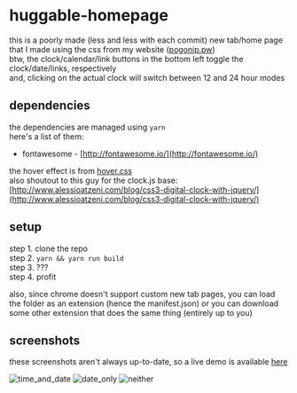 huggable-homepage
=================
this is a poorly made (less and less with each commit) new tab/home page that I made using the css from my website ([pogonip.pw](http://pogonip.pw/))  
btw, the clock/calendar/link buttons in the bottom left toggle the clock/date/links, respectively  
and, clicking on the actual clock will switch between 12 and 24 hour modes  
  
dependencies
------------
the dependencies are managed using `yarn`  
here's a list of them:
+ fontawesome - [http://fontawesome.io/](http://fontawesome.io/)  

the hover effect is from [hover.css](https://github.com/IanLunn/Hover)  
also shoutout to this guy for the clock.js base: [http://www.alessioatzeni.com/blog/css3-digital-clock-with-jquery/](http://www.alessioatzeni.com/blog/css3-digital-clock-with-jquery/)  

setup
-----
step 1. clone the repo  
step 2. `yarn && yarn run build`  
step 3. ???  
step 4. profit

also, since chrome doesn't support custom new tab pages, you can load the folder as an extension (hence the manifest.json) or you can download some other extension that does the same thing (entirely up to you)

screenshots
-----------
these screenshots aren't always up-to-date, so a live demo is available [here](http://huggablesquare.github.io/huggable-homepage/new.html)

![time_and_date](http://i.imgur.com/O6HlqZ0.png)
![date_only](http://i.imgur.com/ab1r70W.png)
![neither](http://i.imgur.com/ZIbqEwv.png)
